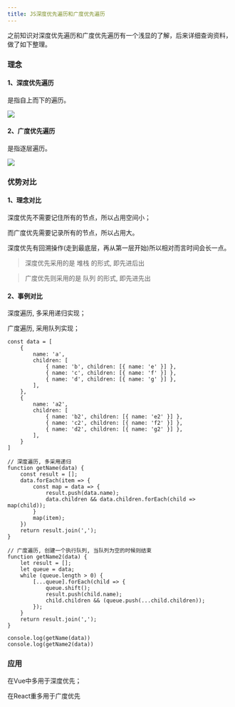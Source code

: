 ```yaml
---
title: JS深度优先遍历和广度优先遍历
---
```


之前知识对深度优先遍历和广度优先遍历有一个浅显的了解，后来详细查询资料，做了如下整理。

### 理念

#### 1、深度优先遍历

是指自上而下的遍历。

![](https://p3-juejin.byteimg.com/tos-cn-i-k3u1fbpfcp/b7ecdca589f64da4b94c972424943a26~tplv-k3u1fbpfcp-watermark.image)

#### 2、广度优先遍历

是指逐层遍历。

![](https://p6-juejin.byteimg.com/tos-cn-i-k3u1fbpfcp/a96d2a99ca284ee98e46ee9d3805660d~tplv-k3u1fbpfcp-watermark.image)

### 优势对比

#### 1、理念对比

深度优先不需要记住所有的节点，所以占用空间小；

而广度优先需要记录所有的节点，所以占用大。

深度优先有回溯操作(走到最底层，再从第一层开始)所以相对而言时间会长一点。

> 深度优先采用的是 堆栈 的形式, 即先进后出

> 广度优先则采用的是 队列 的形式, 即先进先出

#### 2、事例对比

深度遍历, 多采用递归实现；

广度遍历, 采用队列实现；


```
const data = [
    {
        name: 'a',
        children: [
            { name: 'b', children: [{ name: 'e' }] },
            { name: 'c', children: [{ name: 'f' }] },
            { name: 'd', children: [{ name: 'g' }] },
        ],
    },
    {
        name: 'a2',
        children: [
            { name: 'b2', children: [{ name: 'e2' }] },
            { name: 'c2', children: [{ name: 'f2' }] },
            { name: 'd2', children: [{ name: 'g2' }] },
        ],
    }
]

// 深度遍历, 多采用递归
function getName(data) {
    const result = [];
    data.forEach(item => {
        const map = data => {
            result.push(data.name);
            data.children && data.children.forEach(child => map(child));
        }
        map(item);
    })
    return result.join(',');
}

// 广度遍历, 创建一个执行队列, 当队列为空的时候则结束
function getName2(data) {
    let result = [];
    let queue = data;
    while (queue.length > 0) {
        [...queue].forEach(child => {
            queue.shift();
            result.push(child.name);
            child.children && (queue.push(...child.children));
        });
    }
    return result.join(',');
}

console.log(getName(data))
console.log(getName2(data))
```

### 应用

在Vue中多用于深度优先；

在React重多用于广度优先